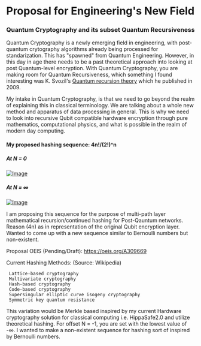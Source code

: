 # Proposal for Engineering's New Field
### Quantum Cryptography and its subset Quantum Recursiveness

Quantum Cryptography is a newly emerging field in engineering, with post-quantum crytography algorithms already being processed for standarization. This has "spawned" from Quantum Engineering. However, in this day in age there needs to be a past theoretical approach into looking at post Quantum-level encryption. With Quantum Cryptography, you are making room for Quantum Recursiveness, which something I found interesting was K. Svozil's [Quantum recursion theory](http://citeseerx.ist.psu.edu/viewdoc/summary?doi=10.1.1.263.9717) which he published in 2009.

My intake in Quantum Cryptography, is that we need to go beyond the realm of explaining this in classical terminology. We are talking about a whole new method and apparatus of data processing in general. This is why we need to look into recursive Qubit compatible hardware encryption through pure mathematics, computational physics, and what is possible in the realm of modern day computing.

#### My proposed hashing sequence: 4n!/(2!)^n
##### At N = 0

[![Image](https://i.imgur.com/X76p37y.gif)](https://www.wolframalpha.com/input/?i=4n!%2F(2!)%5En)

##### At N =  ∞

[![Image](https://i.imgur.com/aQEy113.gif)](https://www.wolframalpha.com/input/?i=4n!%2F(2!)%5En)

I am proposing this sequence for the purpose of multi-path layer mathematical recursion/continued hashing for Post-Qauntum networks. Reason (4n) as in representation of the original Qubit encryption layer. Wanted to come up with a new sequence similar to Bernoulli numbers but non-existent.

Proposal OEIS (Pending/Draft): https://oeis.org/A309669

Current Hashing Methods: (Source: Wikipedia)

     Lattice-based cryptography
     Multivariate cryptography
     Hash-based cryptography
     Code-based cryptography
     Supersingular elliptic curve isogeny cryptography
     Symmetric key quantum resistance
     
This variation would be Merkle based inspired by my current Hardware cryptography solution for classical computing i.e. HippaSafe2.0 and utilize theoretical hashing. For offset N = -1, you are set with the lowest value of -∞. I wanted to make a non-existent sequence for hashing sort of inspired by Bernoulli numbers.
